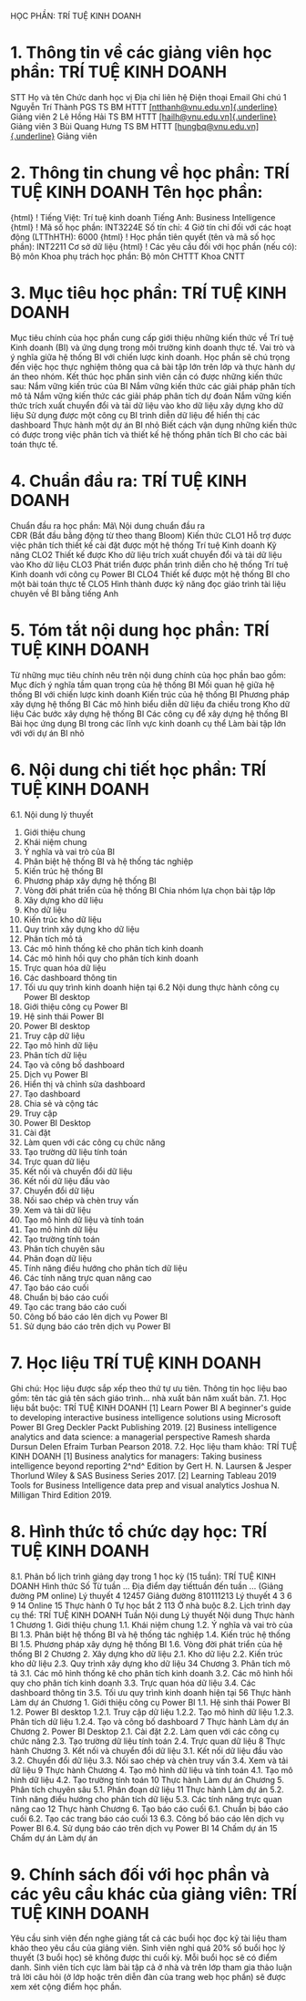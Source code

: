 HỌC PHẦN: TRÍ TUỆ KINH DOANH
# 1. Thông tin về các giảng viên học phần: TRÍ TUỆ KINH DOANH
STT Họ và tên Chức danh học vị Địa chỉ liên hệ Điện thoại Email Ghi chú 1 Nguyễn Trí Thành PGS TS BM HTTT [[ntthanh\@vnu.edu.vn]{.underline}](mailto:ntthanh@vnu.edu.vn) Giảng viên
2 Lê Hồng Hải TS BM HTTT [[hailh\@vnu.edu.vn]{.underline}](mailto:hailh@vnu.edu.vn) Giảng viên
3 Bùi Quang Hưng TS BM HTTT [[hungbq\@vnu.edu.vn]{.underline}](mailto:hungbq@vnu.edu.vn) Giảng viên
# 2. Thông tin chung về học phần: TRÍ TUỆ KINH DOANH Tên học phần:
{html}
! Tiếng Việt: Trí tuệ kinh doanh Tiếng Anh: Business Intelligence
{html}
! Mã số học phần: INT3224E Số tín chỉ: 4 Giờ tín chỉ đối với các hoạt động (LTThHTH): 6000
{html}
! Học phần tiên quyết (tên và mã số học phần): INT2211 Cơ sở dữ liệu
{html}
! Các yêu cầu đối với học phần (nếu có): Bộ môn Khoa phụ trách học phần: Bộ môn CHTTT Khoa CNTT
# 3. Mục tiêu học phần: TRÍ TUỆ KINH DOANH
Mục tiêu chính của học phần cung cấp giới thiệu những kiến thức về Trí tuệ Kinh doanh (BI) và ứng dụng trong môi trường kinh doanh thực tế. Vai trò và ý nghĩa giữa hệ thống BI với chiến lược kinh doanh. Học phần sẽ chú trọng đến việc học thực nghiệm thông qua cả bài tập lớn trên lớp và thực hành dự án theo nhóm. Kết thúc học phần sinh viên cần có được những kiến thức sau:
Nắm vững kiến trúc của BI
Nắm vững kiến thức các giải pháp phân tích mô tả
Nắm vững kiến thức các giải pháp phân tích dự đoán
Nắm vững kiến thức trích xuất chuyển đổi và tải dữ liệu vào kho dữ liệu xây dựng kho dữ liệu
Sử dụng được một công cụ BI trình diễn dữ liệu để hiển thị các dashboard
Thực hành một dự án BI nhỏ
Biết cách vận dụng những kiến thức có được trong việc phân tích và thiết kế hệ thống phân tích BI cho các bài toán thực tế.
# 4. Chuẩn đầu ra: TRÍ TUỆ KINH DOANH
Chuẩn đầu ra học phần: Mã\ Nội dung chuẩn đầu ra\
CĐR (Bắt đầu bằng động từ theo thang Bloom) Kiến thức
CLO1 Hỗ trợ được việc phân tích thiết kế cài đặt được một hệ thống Trí tuệ Kinh doanh
Kỹ năng
CLO2 Thiết kế được Kho dữ liệu trích xuất chuyển đổi và tải dữ liệu vào Kho dữ liệu
CLO3 Phát triển được phần trình diễn cho hệ thống Trí tuệ Kinh doanh với công cụ Power BI
CLO4 Thiết kế được một hệ thống BI cho một bài toán thực tế
CLO5 Hình thành được kỹ năng đọc giáo trình tài liệu chuyên về BI bằng tiếng Anh
# 5. Tóm tắt nội dung học phần: TRÍ TUỆ KINH DOANH
Từ những mục tiêu chính nêu trên nội dung chính của học phần bao gồm: Mục đích ý nghĩa tầm quan trọng của hệ thống BI Mối quan hệ giữa hệ thống BI với chiến lược kinh doanh Kiến trúc của hệ thống BI Phương pháp xây dựng hệ thống BI Các mô hình biểu diễn dữ liệu đa chiều trong Kho dữ liệu Các bước xây dựng hệ thống BI Các công cụ để xây dựng hệ thống BI Bài học ứng dụng BI trong các lĩnh vực kinh doanh cụ thể Làm bài tập lớn với với dự án BI nhỏ
# 6. Nội dung chi tiết học phần: TRÍ TUỆ KINH DOANH
6.1. Nội dung lý thuyết
1. Giới thiệu chung
1. Khái niệm chung
2. Ý nghĩa và vai trò của BI
3. Phân biệt hệ thống BI và hệ thống tác nghiệp
4. Kiến trúc hệ thống BI
5. Phương pháp xây dựng hệ thống BI
6. Vòng đời phát triển của hệ thống BI Chia nhóm lựa chọn bài tập lớp
2. Xây dựng kho dữ liệu
1. Kho dữ liệu
2. Kiến trúc kho dữ liệu
3. Quy trình xây dựng kho dữ liệu
3. Phân tích mô tả
1. Các mô hình thống kê cho phân tích kinh doanh
2. Các mô hình hồi quy cho phân tích kinh doanh
3. Trực quan hóa dữ liệu
4. Các dashboard thông tin
5. Tối ưu quy trình kinh doanh hiện tại
6.2 Nội dung thực hành công cụ Power BI desktop
4. Giới thiệu công cụ Power BI
1. Hệ sinh thái Power BI
2. Power BI desktop
1. Truy cập dữ liệu
2. Tạo mô hình dữ liệu
3. Phân tích dữ liệu
4. Tạo và công bố dashboard
3. Dịch vụ Power BI
1. Hiển thị và chỉnh sửa dashboard
2. Tạo dashboard
3. Chia sẻ và cộng tác
4. Truy cập
5. Power BI Desktop
1. Cài đặt
2. Làm quen với các công cụ chức năng
3. Tạo trường dữ liệu tính toán
4. Trực quan dữ liệu
6. Kết nối và chuyển đổi dữ liệu
1. Kết nối dữ liệu đầu vào
2. Chuyển đổi dữ liệu
3. Nối sao chép và chèn truy vấn
4. Xem và tải dữ liệu
7. Tạo mô hình dữ liệu và tính toán
1. Tạo mô hình dữ liệu
2. Tạo trường tính toán
8. Phân tích chuyên sâu
1. Phân đoạn dữ liệu
2. Tính năng điều hướng cho phân tích dữ liệu
3. Các tính năng trực quan nâng cao
9. Tạo báo cáo cuối
1. Chuẩn bị báo cáo cuối
2. Tạo các trang báo cáo cuối
3. Công bố báo cáo lên dịch vụ Power BI
4. Sử dụng báo cáo trên dịch vụ Power BI
# 7. Học liệu TRÍ TUỆ KINH DOANH
Ghi chú: Học liệu được sắp xếp theo thứ tự ưu tiên. 
Thông tin học liệu bao gồm: tên tác giả tên sách giáo trình... nhà xuất bản năm xuất bản. 
7.1. Học liệu bắt buộc: TRÍ TUỆ KINH DOANH 
[1] Learn Power BI A beginner's guide to developing interactive business intelligence solutions using Microsoft Power BI Greg Deckler Packt Publishing 2019. 
[2] Business intelligence analytics and data science: a managerial perspective Ramesh sharda Dursun Delen Efraim Turban Pearson 2018. 
7.2. Học liệu tham khảo: TRÍ TUỆ KINH DOANH 
[1] Business analytics for managers: Taking business intelligence beyond reporting 2^nd^ Edition by Gert H. N. Laursen & Jesper Thorlund Wiley & SAS Business Series 2017. 
[2] Learning Tableau 2019 Tools for Business Intelligence data prep and visual analytics Joshua N. Milligan Third Edition 2019.
# 8. Hình thức tổ chức dạy học: TRÍ TUỆ KINH DOANH
8.1. Phân bổ lịch trình giảng dạy trong 1 học kỳ (15 tuần): TRÍ TUỆ KINH DOANH Hình thức Số Từ tuần ... Địa điểm dạy tiếttuần đến tuần ... (Giảng đường PM online) Lý thuyết 4 12457 Giảng đường 810111213 Lý thuyết 4 3 6 9 14 Online 15 Thực hành 0 Tự học bắt 2 113 Ở nhà buộc 8.2. Lịch trình dạy cụ thể: TRÍ TUỆ KINH DOANH Tuần Nội dung Lý thuyết Nội dung Thực hành 1 Chương 1. Giới thiệu chung 1.1. Khái niệm chung 1.2. Ý nghĩa và vai trò của BI 1.3. Phân biệt hệ thống BI và hệ thống tác nghiệp 1.4. Kiến trúc hệ thống BI 1.5. Phương pháp xây dựng hệ thống BI 1.6. Vòng đời phát triển của hệ thống BI 2 Chương 2. Xây dựng kho dữ liệu 2.1. Kho dữ liệu 2.2. Kiến trúc kho dữ liệu 2.3. Quy trình xây dựng kho dữ liệu 34 Chương 3. Phân tích mô tả 3.1. Các mô hình thống kê cho phân tích kinh doanh 3.2. Các mô hình hồi quy cho phân tích kinh doanh 3.3. Trực quan hóa dữ liệu 3.4. Các dashboard thông tin 3.5. Tối ưu quy trình kinh doanh hiện tại 56 Thực hành Làm dự án Chương 1. Giới thiệu công cụ Power BI 1.1. Hệ sinh thái Power BI 1.2. Power BI desktop 1.2.1. Truy cập dữ liệu 1.2.2. Tạo mô hình dữ liệu 1.2.3. Phân tích dữ liệu 1.2.4. Tạo và công bố dashboard 7 Thực hành Làm dự án Chương 2. Power BI Desktop 2.1. Cài đặt 2.2. Làm quen với các công cụ chức năng 2.3. Tạo trường dữ liệu tính toán 2.4. Trực quan dữ liệu 8 Thực hành Chương 3. Kết nối và chuyển đổi dữ liệu 3.1. Kết nối dữ liệu đầu vào 3.2. Chuyển đổi dữ liệu 3.3. Nối sao chép và chèn truy vấn 3.4. Xem và tải dữ liệu 9 Thực hành Chương 4. Tạo mô hình dữ liệu và tính toán 4.1. Tạo mô hình dữ liệu 4.2. Tạo trường tính toán 10 Thực hành Làm dự án Chương 5. Phân tích chuyên sâu 5.1. Phân đoạn dữ liệu 11 Thực hành Làm dự án 5.2. Tính năng điều hướng cho phân tích dữ liệu 5.3. Các tính năng trực quan nâng cao 12 Thực hành Chương 6. Tạo báo cáo cuối 6.1. Chuẩn bị báo cáo cuối 6.2. Tạo các trang báo cáo cuối 13 6.3. Công bố báo cáo lên dịch vụ Power BI 6.4. Sử dụng báo cáo trên dịch vụ Power BI 14 Chấm dự án 15 Chấm dự án Làm dự án 
# 9. Chính sách đối với học phần và các yêu cầu khác của giảng viên: TRÍ TUỆ KINH DOANH 
Yêu cầu sinh viên đến nghe giảng tất cả các buổi học đọc kỹ tài liệu tham khảo theo yêu cầu của giảng viên. Sinh viên nghỉ quá 20% số buổi học lý thuyết (3 buổi học) sẽ không được thi cuối kỳ. Mỗi buổi học sẽ có điểm danh. Sinh viên tích cực làm bài tập cả ở nhà và trên lớp tham gia thảo luận trả lời câu hỏi (ở lớp hoặc trên diễn đàn của trang web học phần) sẽ được xem xét cộng điểm học phần.

